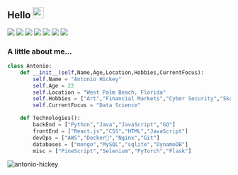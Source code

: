 <H2> Hello <img src="https://media.giphy.com/media/hvRJCLFzcasrR4ia7z/giphy.gif" width="25px"></H2>

<p>
    <a>
        <img src="https://img.shields.io/github/stars/antonio-hickey?affiliations=OWNER%2CCOLLABORATOR&style=social">
    </a>
    <a target="_blank"href="https://medium.com/@antonio-hickey"><img src="https://img.shields.io/badge/Medium%20-%231572B6.svg?&style=?style=flat&logo=medium&logoColor=white" /></a>
    <a><img src="https://img.shields.io/badge/Python-14354C?style=for-the-badge&logo=python&logoColor=white" /> </a>
    <a><img src="https://img.shields.io/badge/React-20232A?style=for-the-badge&logo=react&logoColor=61DAFB" /> </a>
    <a><img src="https://img.shields.io/badge/MySQL-00000F?style=for-the-badge&logo=mysql&logoColor=white" /> </a>
    <a><img src="https://img.shields.io/badge/MongoDB-4EA94B?style=for-the-badge&logo=mongodb&logoColor=white" /> </a>
    <a><img src=https://img.shields.io/badge/Send%20Tip%20Via%20XMR-47piAitS3GiizBzZGywkyM7AEk5pnUGdYCCppXniARzoTuZ1fCSEiAYS1zPzdCdNuoC9wHVphYWJihTjyBesyEid5cojbZj-blue /></a>
</p>

### A little about me...
```python
class Antonio:
    def __init__(self,Name,Age,Location,Hobbies,CurrentFocus):
        self.Name = "Antonio Hickey"
        self.Age = 22
        self.Location = "West Palm Beach, Florida"
        self.Hobbies = ["Art","Financial Markets","Cyber Security","Skateboarding","Learning New Things"]
        self.CurrentFocus = "Data Science"

    def Technologies():
        backEnd = ["Python","Java","JavaScript","GO"]
        frontEnd = ["React.js","CSS","HTML","JavaScript"]
        devOps = ["AWS","Docker🐳","Nginx","Git"]
        databases = ["mongo","MySQL","sqlite","DynamoDB"]
        misc = ["PineScript","Selenium","PyTorch","Flask"]
```
<p align="left"> <img src="https://github-readme-stats.vercel.app/api?username=antonio-hickey&show_icons=true&theme=dark" alt="antonio-hickey" />
